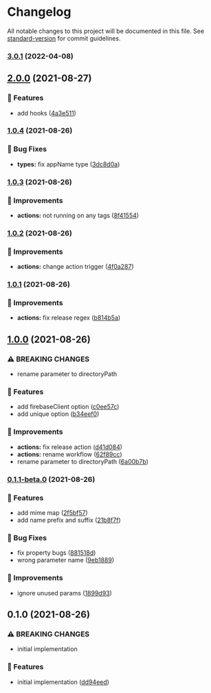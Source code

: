# Changelog

All notable changes to this project will be documented in this file. See [standard-version](https://github.com/conventional-changelog/standard-version) for commit guidelines.

### [3.0.1](https://github.com/khaosdoctor/multer-firebase-storage/compare/v3.0.0...v3.0.1) (2022-04-08)

## [2.0.0](https://github.com/khaosdoctor/multer-firebase-storage/compare/v1.0.4...v2.0.0) (2021-08-27)


### :cactus: Features

* add hooks ([4a3e511](https://github.com/khaosdoctor/multer-firebase-storage/commit/4a3e511acaae2d3fa1a3f5bc5f88f284e6520486))

### [1.0.4](https://github.com/khaosdoctor/multer-firebase-storage/compare/v1.0.3...v1.0.4) (2021-08-26)


### :bug: Bug Fixes

* **types:** fix appName type ([3dc8d0a](https://github.com/khaosdoctor/multer-firebase-storage/commit/3dc8d0a72f5035b8989f4d4de5e931f30371046c))

### [1.0.3](https://github.com/khaosdoctor/multer-firebase-storage/compare/v1.0.2...v1.0.3) (2021-08-26)


### :butterfly: Improvements

* **actions:** not running on any tags ([8f41554](https://github.com/khaosdoctor/multer-firebase-storage/commit/8f4155490d13ec38b69417e2f439c1e6f781c395))

### [1.0.2](https://github.com/khaosdoctor/multer-firebase-storage/compare/v1.0.1...v1.0.2) (2021-08-26)


### :butterfly: Improvements

* **actions:** change action trigger ([4f0a287](https://github.com/khaosdoctor/multer-firebase-storage/commit/4f0a2873d571f747791591fb469eeade6c89ac4b))

### [1.0.1](https://github.com/khaosdoctor/multer-firebase-storage/compare/v1.0.0...v1.0.1) (2021-08-26)


### :butterfly: Improvements

* **actions:** fix release regex ([b814b5a](https://github.com/khaosdoctor/multer-firebase-storage/commit/b814b5aee627e155ecbbb9915b4bb88005f91ad3))

## [1.0.0](https://github.com/khaosdoctor/multer-firebase-storage/compare/v0.1.1-beta.0...v1.0.0) (2021-08-26)


### ⚠ BREAKING CHANGES

* rename parameter to directoryPath

### :cactus: Features

* add firebaseClient option ([c0ee57c](https://github.com/khaosdoctor/multer-firebase-storage/commit/c0ee57ce5d0d6af75773ec4102417726c00bacad))
* add unique option ([b34eef0](https://github.com/khaosdoctor/multer-firebase-storage/commit/b34eef0071711850f074f3174c070eafa08fe43c))


### :butterfly: Improvements

* **actions:** fix release action ([d41d084](https://github.com/khaosdoctor/multer-firebase-storage/commit/d41d08482d1370d80a6823e805690afeeb23ce7b))
* **actions:** rename workflow ([62f89cc](https://github.com/khaosdoctor/multer-firebase-storage/commit/62f89cca502f7799a5d90e58b757655e7d22982f))
* rename parameter to directoryPath ([6a00b7b](https://github.com/khaosdoctor/multer-firebase-storage/commit/6a00b7b4e6e653660e717ddb480de795becca2ac))

### [0.1.1-beta.0](https://github.com/khaosdoctor/multer-firebase-storage/compare/v0.1.0...v0.1.1-beta.0) (2021-08-26)


### :cactus: Features

* add mime map ([2f5bf57](https://github.com/khaosdoctor/multer-firebase-storage/commit/2f5bf57c900de334bc130c1009cd54dec310a6f5))
* add name prefix and suffix ([21b8f7f](https://github.com/khaosdoctor/multer-firebase-storage/commit/21b8f7f22c98c5a3d3c47ff04d5616971acd20d9))


### :bug: Bug Fixes

* fix property bugs ([881518d](https://github.com/khaosdoctor/multer-firebase-storage/commit/881518db3c7e6eda8e2c1e7049d940658b5975ce))
* wrong parameter name ([9eb1889](https://github.com/khaosdoctor/multer-firebase-storage/commit/9eb188968c4df7e551a4f984e5653815490e8c99))


### :butterfly: Improvements

* ignore unused params ([1899d93](https://github.com/khaosdoctor/multer-firebase-storage/commit/1899d937e1abe7611af8e5261081e63d8353784a))

## 0.1.0 (2021-08-26)


### ⚠ BREAKING CHANGES

* initial implementation

### :cactus: Features

* initial implementation ([dd94eed](https://github.com/khaosdoctor/multer-firebase-storage/commit/dd94eed809c6dae1f6769703bef365b6479e8ce9))

